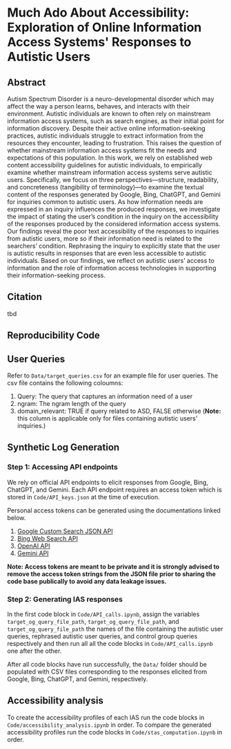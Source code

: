 # Much Ado About Accessibility: Exploration of Online Information Access Systems' Responses to Autistic Users

## Abstract

Autism Spectrum Disorder is a neuro-developmental disorder which may affect the way a person learns, behaves, and interacts with their environment. Autistic individuals are known to often rely on mainstream information access systems, such as search engines, as their initial point for information discovery. Despite their active online information-seeking practices, autistic individuals struggle to extract information from the resources they encounter, leading to frustration. This raises the question of whether mainstream information access systems fit the needs and expectations of this population. In this work, we rely on established web content accessibility guidelines for autistic individuals, to empirically examine whether mainstream information access systems serve autistic users. Specifically, we focus on three perspectives—structure, readability, and concreteness (tangibility of terminology)—to examine the textual content of the responses generated by Google, Bing, ChatGPT, and Gemini for inquiries common to autistic users. As how information needs are expressed in an inquiry influences the produced responses, we investigate the impact of stating the user’s condition in the inquiry on the accessibility of the responses produced by the considered information access systems. Our findings reveal the poor text accessibility of the responses to inquiries from autistic users, more so if their information need is related to the searchers’ condition. Rephrasing the inquiry to explicitly state that the user is autistic results in responses that are even less accessible to autistic individuals. Based on our findings, we reflect on autistic users’ access to information and the role of information access technologies in supporting their information-seeking process.

## Citation
tbd

## Reproducibility Code

## User Queries
Refer to `Data/target_queries.csv` for an example file for user queries. The csv file contains the following coloumns:

1. Query: The query that captures an information need of a user
2. ngram: The ngram length of the query
3. domain_relevant: TRUE if query related to ASD, FALSE otherwise (**Note:** this column is applicable only for files containing autistic users' inquiries.)

## Synthetic Log Generation

### Step 1: Accessing API endpoints
We rely on official API endpoints to elicit responses from Google, Bing, ChatGPT, and Gemini. Each API endpoint requires an access token which is stored in `Code/API_keys.json` at the time of execution. 

Personal access tokens can be generated using the documentations linked below.

1. [Google Custom Search JSON API](https://developers.google.com/custom-search/v1/introduction#identify_your_application_to_google_with_api_key)
2. [Bing Web Search API](https://learn.microsoft.com/en-us/bing/search-apis/bing-web-search/create-bing-search-service-resource)
3. [OpenAI API](https://platform.openai.com/api-keys)
4. [Gemini API](https://ai.google.dev/gemini-api/docs/api-key)

**Note: Access tokens are meant to be private and it is strongly advised to remove the access token strings from the JSON file prior to sharing the code base publically to avoid any data leakage issues.**

### Step 2: Generating IAS responses

In the first code block in `Code/API_calls.ipynb`, assign the variables `target_og_query_file_path`, `target_og_query_file_path`, and `target_og_query_file_path` the names of the file containing the autistic user queries, rephrased autistic user queries, and control group queries respectively and then run all all the code blocks in `Code/API_calls.ipynb` one after the other. 

After all code blocks have run successfully, the `Data/` folder should be populated with CSV files corresponding to the responses elicited from Google, Bing, ChatGPT, and Gemini, respectively.

## Accessibility analysis
To create the accessibility profiles of each IAS run the code blocks in `Code/accessibility_analysis.ipynb` in order. To compare the generated accessibility profiles run the code blocks in `Code/stas_computation.ipynb` in order.

